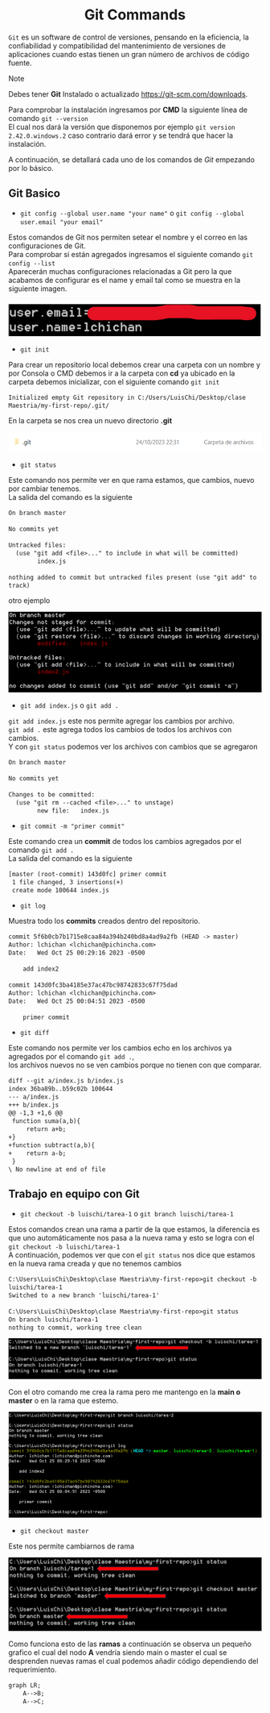 <h1 align="center">
  Git Commands
</h1>

`Git` es un software de control de versiones, pensando en la eficiencia, la confiabilidad y compatibilidad del mantenimiento de versiones de aplicaciones cuando estas tienen un gran número de archivos de código fuente.

> [!NOTE]
> Debes tener **Git** Instalado o actualizado https://git-scm.com/downloads.

Para comprobar la instalación ingresamos por **CMD** la siguiente línea de comando `git --version`  
El cual nos dará la versión que disponemos por ejemplo `git version 2.42.0.windows.2` caso contrario dará error y se tendrá que hacer la instalación.

A continuación, se detallará cada uno de los comandos de *Git* empezando por lo básico.

##  Git Basico

- `git config --global user.name "your name"` o `git config --global user.email "your email"`

Estos comandos de Git nos permiten setear el nombre y el correo en las configuraciones de Git.  
Para comprobar si están agregados ingresamos el siguiente comando `git config --list`  
Aparecerán muchas configuraciones relacionadas a Git pero la que acabamos de configurar es el name y email tal como se muestra en la siguiente imagen.

![gitConfig--list](img/gitConfig--list.png)

- `git init`

Para crear un repositorio local debemos crear una carpeta con un nombre y por Consola o CMD debemos ir a la carpeta con **cd** ya ubicado en la carpeta debemos inicializar, con el siguiente comando `git init`  


```
Initialized empty Git repository in C:/Users/LuisChi/Desktop/clase Maestria/my-first-repo/.git/
```
En la carpeta se nos crea un nuevo directorio **.git**

![carpetaGitInit](img/carpetaGitInit.png)

- `git status`

Este comando nos permite ver en que rama estamos, que cambios, nuevo por cambiar tenemos.  
La salida del comando es la siguiente
```
On branch master

No commits yet

Untracked files:
  (use "git add <file>..." to include in what will be committed)
        index.js

nothing added to commit but untracked files present (use "git add" to track)
```
otro ejemplo

![statusmultiple](img/statusmultiple.png)

- `git add index.js` o `git add .`

`git add index.js` este nos permite agregar los cambios por archivo.  
`git add .` este agrega todos los cambios de todos los archivos con cambios.  
Y con `git status` podemos ver los archivos con cambios que se agregaron
```
On branch master

No commits yet

Changes to be committed:
  (use "git rm --cached <file>..." to unstage)
        new file:   index.js
```
- `git commit -m "primer commit"`

Este comando crea un **commit** de todos los cambios agregados por el comando `git add .`  
La salida del comando es la siguiente
```
[master (root-commit) 143d0fc] primer commit
 1 file changed, 3 insertions(+)
 create mode 100644 index.js
 ```
- `git log`

Muestra todo los **commits** creados dentro del repositorio.
```
commit 5f6b0cb7b1715e8caa84a394b240bd8a4ad9a2fb (HEAD -> master)
Author: lchichan <lchichan@pichincha.com>
Date:   Wed Oct 25 00:29:16 2023 -0500

    add index2

commit 143d0fc3ba4185e37ac47bc98742833c67f75dad
Author: lchichan <lchichan@pichincha.com>
Date:   Wed Oct 25 00:04:51 2023 -0500

    primer commit
```
- `git diff`

Este comando nos permite ver los cambios echo en los archivos ya agregados por el comando `git add .`,  
los archivos nuevos no se ven cambios porque no tienen con que comparar.
```
diff --git a/index.js b/index.js
index 36ba89b..b59c02b 100644
--- a/index.js
+++ b/index.js
@@ -1,3 +1,6 @@
 function suma(a,b){
     return a+b;
+}
+function subtract(a,b){
+    return a-b;
 }
\ No newline at end of file
```

## Trabajo en equipo con Git

- `git checkout -b luischi/tarea-1` o `git branch luischi/tarea-1`

Estos comandos crean una rama a partir de la que estamos, la diferencia es que uno automáticamente nos pasa a la nueva rama y esto se logra con el `git checkout -b luischi/tarea-1`  
A continuación, podemos ver que con el `git status` nos dice que estamos en la nueva rama creada y que no tenemos cambios

```
C:\Users\LuisChi\Desktop\clase Maestria\my-first-repo>git checkout -b luischi/tarea-1
Switched to a new branch 'luischi/tarea-1'

C:\Users\LuisChi\Desktop\clase Maestria\my-first-repo>git status
On branch luischi/tarea-1
nothing to commit, working tree clean
```
![gitCheckout](img/gitCheckout.png)

Con el otro comando me crea la rama pero me mantengo en la **main o master** o en la rama que estemo.

![gitBranch](img/gitBranch.png)

- `git checkout master`

Este nos permite cambiarnos de rama

![gitramaCheckout](img/gitramaCheckout.png)

Como funciona esto de las **ramas** a continuación se observa un pequeño grafico el cual del nodo **A** vendría siendo main o master el cual se desprenden nuevas ramas el cual podemos añadir código dependiendo del requerimiento.

```mermaid
graph LR;
    A-->B;
    A-->C;
```